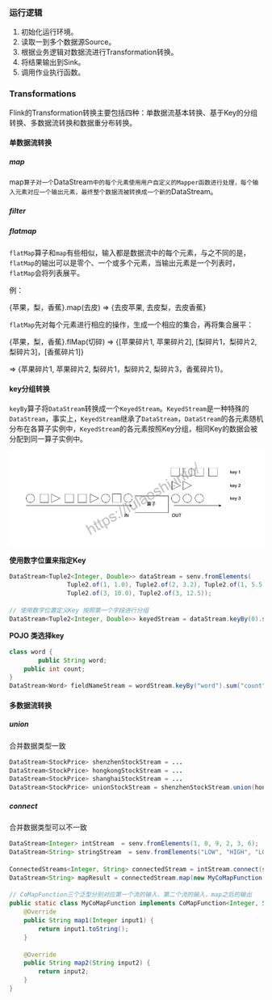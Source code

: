 ### 运行逻辑

1. 初始化运行环境。
2. 读取一到多个数据源Source。
3. 根据业务逻辑对数据流进行Transformation转换。
4. 将结果输出到Sink。
5. 调用作业执行函数。



### Transformations

Flink的Transformation转换主要包括四种：单数据流基本转换、基于Key的分组转换、多数据流转换和数据重分布转换。

#### 单数据流转换

##### map

map`算子对一个`DataStream`中的每个元素使用用户自定义的Mapper函数进行处理，每个输入元素对应一个输出元素，最终整个数据流被转换成一个新的`DataStream。

##### filter

##### flatmap

`flatMap`算子和`map`有些相似，输入都是数据流中的每个元素，与之不同的是，`flatMap`的输出可以是零个、一个或多个元素，当输出元素是一个列表时，`flatMap`会将列表展平。



例：

{苹果，梨，香蕉}.map(去皮) => {去皮苹果, 去皮梨，去皮香蕉}

`flatMap`先对每个元素进行相应的操作，生成一个相应的集合，再将集合展平：

{苹果，梨，香蕉}.flMap(切碎)  =>  {[苹果碎片1, 苹果碎片2], [梨碎片1，梨碎片2, 梨碎片3]，[香蕉碎片1]} 

=> {苹果碎片1, 苹果碎片2, 梨碎片1，梨碎片2, 梨碎片3，香蕉碎片1}。



#### key分组转换

`keyBy`算子将`DataStream`转换成一个`KeyedStream`。`KeyedStream`是一种特殊的`DataStream`，事实上，`KeyedStream`继承了`DataStream`，`DataStream`的各元素随机分布在各算子实例中，`KeyedStream`的各元素按照Key分组，相同Key的数据会被分配到同一算子实例中。

![keyBy](.images/keyBy-13f0b302cabb6be32f0d67262432d6ef.png)

**使用数字位置来指定Key**

```java
DataStream<Tuple2<Integer, Double>> dataStream = senv.fromElements(
                Tuple2.of(1, 1.0), Tuple2.of(2, 3.2), Tuple2.of(1, 5.5),
                Tuple2.of(3, 10.0), Tuple2.of(3, 12.5));

// 使用数字位置定义Key 按照第一个字段进行分组
DataStream<Tuple2<Integer, Double>> keyedStream = dataStream.keyBy(0).sum(1);
```



**POJO 类选择key**

```java
class word {
		public String word;
    public int count;
}
DataStream<Word> fieldNameStream = wordStream.keyBy("word").sum("count");
```



#### 多数据流转换

##### union  

合并数据类型一致

```java
DataStream<StockPrice> shenzhenStockStream = ...
DataStream<StockPrice> hongkongStockStream = ...
DataStream<StockPrice> shanghaiStockStream = ...
DataStream<StockPrice> unionStockStream = shenzhenStockStream.union(hongkongStockStream, shanghaiStockStream);
```

##### connect

合并数据类型可以不一致

```Java
DataStream<Integer> intStream  = senv.fromElements(1, 0, 9, 2, 3, 6);
DataStream<String> stringStream  = senv.fromElements("LOW", "HIGH", "LOW", "LOW");

ConnectedStreams<Integer, String> connectedStream = intStream.connect(stringStream);
DataStream<String> mapResult = connectedStream.map(new MyCoMapFunction());

// CoMapFunction三个泛型分别对应第一个流的输入、第二个流的输入，map之后的输出
public static class MyCoMapFunction implements CoMapFunction<Integer, String, String> {
    @Override
    public String map1(Integer input1) {
        return input1.toString();
    }

    @Override
    public String map2(String input2) {
        return input2;
    }
}
```





